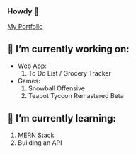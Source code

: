 ### Howdy 🤠
[My Portfolio](https://lu347-portfolio.vercel.app/)

## 🔭 I’m currently working on:
- Web App:
   1. To Do List / Grocery Tracker
- Games:
   1. Snowball Offensive
   2. Teapot Tycoon Remastered Beta
  
## 🌱 I’m currently learning:
  1. MERN Stack
  2. Building an API

<!--
**LU347/LU347** is a ✨ _special_ ✨ repository because its `README.md` (this file) appears on your GitHub profile.

Here are some ideas to get you started:

- 🔭 I’m currently working on ...
- 🌱 I’m currently learning ...
- 👯 I’m looking to collaborate on ...
- 🤔 I’m looking for help with ...
- 💬 Ask me about ...
- 📫 How to reach me: ...
- 😄 Pronouns: ...
- ⚡ Fun fact: ...
-->
